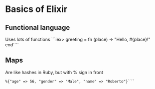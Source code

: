 # Basics of Elixir

## Functional language
Uses lots of functions
```iex> greeting = fn (place) -> "Hello, #{place}!" end````

## Maps
Are like hashes in Ruby, but with % sign in front
```iex> person = %{"name" => "Roberto", "age" => 56, "gender" => "Male"}
%{"age" => 56, "gender" => "Male", "name" => "Roberto"}```
